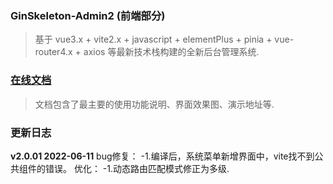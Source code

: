 ### GinSkeleton-Admin2 (前端部分)
> 基于 vue3.x + vite2.x + javascript + elementPlus + pinia + vue-router4.x + axios 等最新技术栈构建的全新后台管理系统.  


###  [在线文档](https://www.yuque.com/xiaofensinixidaouxiang/qmanaq/qmucb4)
> 文档包含了最主要的使用功能说明、界面效果图、演示地址等.

### 更新日志
**v2.0.01  2022-06-11**
bug修复：
-1.编译后，系统菜单新增界面中，vite找不到公共组件的错误。
优化：
-1.动态路由匹配模式修正为多级.
